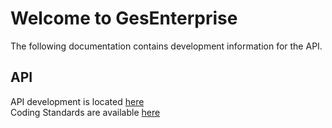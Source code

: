 # Welcome to GesEnterprise

The following documentation contains development information for the API.

## API

API development is located [here](/development)  
Coding Standards are available [here](/development/codingstandards)